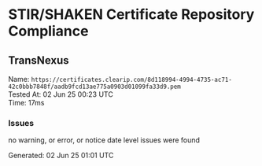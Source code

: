 # STIR/SHAKEN Certificate Repository Compliance

## TransNexus

Name: `https://certificates.clearip.com/8d118994-4994-4735-ac71-42c0bbb7848f/aadb9fcd13ae775a0903d01099fa33d9.pem`\
Tested At: 02 Jun 25 00:23 UTC\
Time: 17ms

### Issues

no warning, or error, or notice date level issues were found

Generated: 02 Jun 25 01:01 UTC